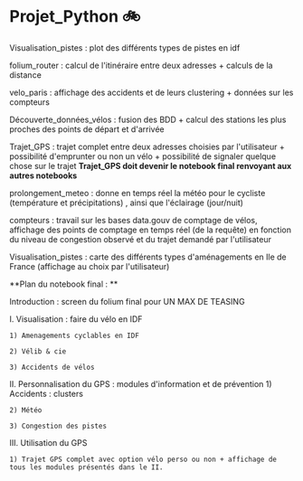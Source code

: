 # Projet_Python :bike:

Visualisation_pistes : plot des différents types de pistes en idf 



folium_router : calcul de l'itinéraire entre deux adresses + calculs de la distance 

velo_paris : affichage des accidents et de leurs clustering + données sur les compteurs

Découverte_données_vélos : fusion des BDD + calcul des stations les plus proches des points de départ et d'arrivée 

Trajet_GPS : trajet complet entre deux adresses choisies par l'utilisateur + possibilité d'emprunter ou non un vélo + possibilité de signaler quelque chose sur le trajet
            **Trajet_GPS doit devenir le notebook final renvoyant aux autres notebooks**

prolongement_meteo : donne en temps réel la météo pour le cycliste (température et précipitations) , ainsi que l'éclairage (jour/nuit)

compteurs : travail sur les bases data.gouv de comptage de vélos, affichage des points de comptage en temps réel (de la requête) en fonction du niveau de congestion observé et du trajet demandé par l'utilisateur 

Visualisation_pistes : carte des différents types d'aménagements en Ile de France (affichage au choix par l'utilisateur) 


**Plan du notebook final : **

  Introduction : screen du folium final pour UN MAX DE TEASING
  
  
 I. Visualisation : faire du vélo en IDF
 
    1) Amenagements cyclables en IDF
    
    2) Vélib & cie
    
    3) Accidents de vélos
    
 II. Personnalisation du GPS : modules d'information et de prévention
    1) Accidents : clusters
    
    2) Météo
    
    3) Congestion des pistes 
    
 III. Utilisation du GPS
 
    1) Trajet GPS complet avec option vélo perso ou non + affichage de tous les modules présentés dans le II. 
